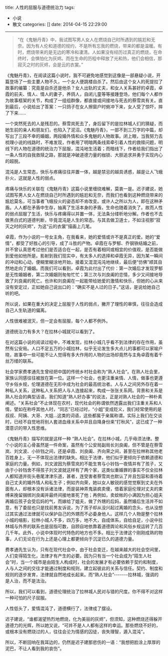 title: 人性的屈服与道德统治力
tags:
  - 小说
  - 散文
categories: []
date: 2014-04-15 22:29:00
---

>“在《鬼魅丹青》中，我试图写男人女人在燃烧自己时所遇到的尴尬和无奈。因为有人伦和道德的规约，不是所有忘我的燃烧，带来的都是温暖。有时，燃烧带来的是无边的寒冷和凄清。人如果没有经历过真正的燃烧，在命终时，会惧怕化为灰烬。而在生命的历程中释放了光和热，他们会相信，那寂灭之时的灰烬，会是云的衣裳。”


《鬼魅丹青》，在阅读这篇小说时，我不可避免地感觉到这像是一部悬疑小说，开篇登场了一些主要人物不久，一个女人便跳楼自杀了。然后由这个女人的死提拉了故事的编纂：究竟是自杀还是他杀？女人出轨的丈夫，和女人关系甚好的卓霞，卓霞的前夫、情人、情人的妻子，养鸽人，自闭儿童等等接踵登场，他们每个人都作为故事框架的关节，构成了一组组群像，都直接或间接地与死去的蔡雪岚有关。直到最后，小说给出了答案：一只鸽子在女人擦窗户时俯冲下来，女人受了惊吓，摔了下来......

一个突然死去的人是残忍的。蔡雪岚死去了，身后留下的是拉林城人们的猜疑，而她生前的亲人和朋友们，也陷入了泥沼。《鬼魅丹青》，一部不到三万字的中篇，却写出了三段不幸的婚姻，两段婚外情和众多鬼魅的人物故事。闭上眼，当我努力去梳理小说的线路时，不难发现，作者用了明暗两条线索牵引着人性的救赎问题，明线下的人物在道德的统治力下屈服，混沌地生活着；而暗线下，作者给我们指出了一条人性的自我救赎之路，那就是冲破道德力量的枷锁、大胆追求并勇于实现内心的超脱。


混沌是人生常态，快乐与疼痛往往并置一体，越是禁忌的越具诱惑，越是让人飞蛾扑火，这就是人性的弱点。

疼痛与快乐的关联在《鬼魅丹青》这篇小说里缠绕难解，莫衷一是。迟子建说，她试图写男人女人在燃烧自己时所遇到的尴尬和无奈，而我们也看到这种燃烧带来的尴尬莫名，可当事者飞蛾投火的姿态却不肯改变。或许人之所以为人，即在这种矛盾。人人都在矛盾中生存，抽离了生活本身的矛盾，生命也随着消失了。故而人性的弱点屈服了生活，快乐与疼痛得以并置一体，无法条分缕析地分解。作者也不去做黑白式的道德判断，毕竟混沌是人生的常态。与其去做卫道士，不如注视那“寂灭之时的灰烬”，为这“云的衣裳”描画上几笔。

卓霞，作为小说的一号女主角，在我看来，她的爱情或许不是真正的爱。她的“爱情”，都受了好胜心的引导，成了斗胜的产物。卓霞在与罗郁、乔钢铁结婚之前，并不曾认真思考过他们是否适合在一起，是否有着相同或相宜的价值观，是否能做到爱他如他所是。影射到我们现实中，有太多人的选择和卓霞无异，因为某一瞬间的冲动和心动，便糊里糊涂地开始，接着又混混沌沌地继续，最后便“仿佛”顺其自然地走向了婚姻。而我们可以看到，卓霞为此付出了代价：第一次婚后才发现罗郁是无性婚姻者，第二次婚姻则匆匆忙忙；第三次与刘良阖的恋情，多少又间接地导致了刘良阖的死亡。也许和刘良阖在一起能带给她爱的激情和快乐，但她的心从来没有安定过，正如她自己说出口的：“确实不是人过的日子。”这话，是说给她自己听的吧。

所以说，如果在重大的决定上屈服于人性的弱点，撇开了理性的审慎，往往会造成自己人生轨道的偏离。

人性很难被泯灭，但一定会有屈服，每个人都不例外。


道德统治力有多大？在拉林小城就可以看到了。

在对这篇小说的阅读过程中，不难发现，拉林小城几乎看不到法律的存在作用，虽然有公安局。人口不足五万的小城拉林，似乎无论发生多大点儿的事都可以家喻户晓，故事中一些可能不让人觉得有多大作用的人物的出场却竟然与主角卓霞有着千丝万缕的联系。

社会学家费孝通先生曾经把中国的传统乡村社会称为“熟人社会”。在熟人社会里，家族认同感往往被放在第一位。这样一个社会，也更注重亲情、人情，做事也更遵守乡俗乡规，伦理道德在无形中成为社会的最高统治者。人与人之间另外存在着一种私人关系，这种私人关系把人与人连接起来，构成一张张关系网。背景和关系是熟人社会的典型话语，我们知道“熟人好办事”的说法，正是对熟人社会的一种朴素阐述。“关系社会”不止体现在农村，现代社会的称谓依然透露出我们注重关系和人情，譬如在称呼其他人时，“同志”已经过时，“小姐”变成贬义，我们经常使用的是叔叔、阿姨、大哥、大姐…这类的词语，这些都属于亲属称谓。实际上我们在交谈时，已经不自觉地将别人套进血缘关系中并且自降身份来“打秋风”，这已成了一种潜意识的带入性思维。 

《鬼魅丹青》描写的就是这样一种 “熟人社会”。在拉林小城，几乎毋须法律。整个小说的主心骨虽然是一件命案，虽然有个公安局副局长刘良阖，但不管是在蔡雪岚、刘文波、小铃铛之间，还是卓霞、刘良阖、齐向荣之间，甚至在拉林称其他老百姓身上，无一不体现出法律的缺失。相比于法律，他们似乎更倾向于依赖道德和家庭的力量。例如，刘文波因为蔡雪岚的不能生育与小铃铛一夜情并有了孩子，又由于小铃铛舍不得孩子刘文波就这样有了两个家，这类似重婚罪的事实不仅全拉林人都知道并街头巷尾津津乐道，甚者，连受害者蔡雪岚也默认了并且包容和善待着自己丈夫的婚外情人和私生子；例如齐向荣，她以女人敏锐的感觉觉察到丈夫在外面有人，却根本没有诉诸法律，而是装神弄鬼装疯卖傻，借着家庭伦理对丈夫的束缚来挽留捆绑刘良阖并最终间接地害死了他；再例如，卖蚊帐的小满因为担心姐夫再婚后孩子会受后妈的气，而嫁给了姐夫，做了外甥的后妈，虽然婚后生活并不如意，有了委屈也只是找前男友诉说，为了孩子却从没兴起过离婚的念头，也从没想过其实通过法律就可以保护自己的外甥而不必委身他人。这样几个人物是整个拉林小城的缩影，拉林小城人不多，四万多，地不大，自成体系，自给自足，小说中拉林城与外界的联系也是屈指可数，自顾自地依靠着道德舆论和风俗乡规运转了几百几千年。此外，小说中体现时代特色的地方也不多。相比于法律这个刚刚成熟的物事，人们无论在行为上还是心理上都更倾向于沉淀已久的道德力量。

费孝通先生认为，只有在现代社会中，由于社会变迁，在越来越大的社会空间里，人们变得陌生化，法律才有产生的必要。因为只有当一个社会成为“陌生人社会”时，当一个城市是由陌生人构成时，社会的发展才有必要依赖于契约和制度，人与人之间的交往才能通过制度和规则，建立起彼此的关系与信任。契约、制度和规则的逐步发育，法律就自然地成长起来。而“熟人社会”-------拉林城，强调的是人治，而不是法治。

所以，我们可以看到，道德伦理统治了拉林城人民对与错的尺度。你不得不对这样一种可怕的尺子屈服。


人性低头了，爱情混沌了，道德横行了，法律成了摆设。

迟子建说，“谁都渴望热烈地燃烧，化为美丽的灰烬”，但须知，这种燃烧还得躲开道德力的光辉，所以她又说，“可并不是人人都有这样的幸运。那些燃烧不好的，或根本没有燃烧过的人，往往会沦为情感的囚徒，丧失理智，遁入混沌”。

所以，不断回响在我耳边的，仍然是迟子建那悲伤的一语：“我想把脸涂上厚厚的泥巴，不让人看到我的哀伤”。
